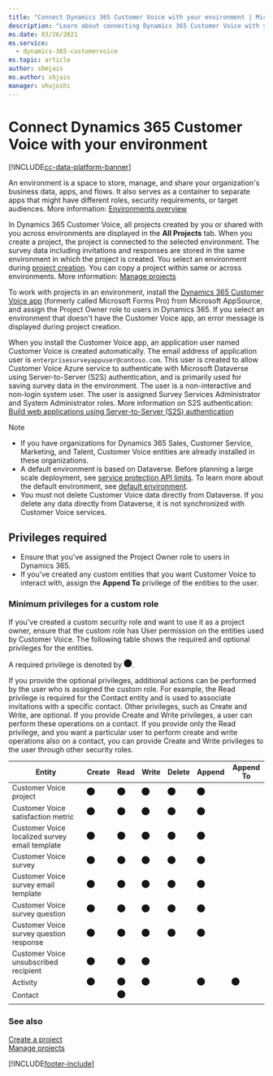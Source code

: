 ```yaml
---
title: "Connect Dynamics 365 Customer Voice with your environment | MicrosoftDocs"
description: "Learn about connecting Dynamics 365 Customer Voice with your environment"
ms.date: 03/26/2021
ms.service: 
  - dynamics-365-customervoice
ms.topic: article
author: sbmjais
ms.author: shjais
manager: shujoshi
---
```


# Connect Dynamics 365 Customer Voice with your environment

[!INCLUDE[cc-data-platform-banner](includes/cc-data-platform-banner.md)]

An environment is a space to store, manage, and share your organization's business data, apps, and flows. It also serves as a container to separate apps that might have different roles, security requirements, or target audiences. More information: [Environments overview](https://docs.microsoft.com/power-platform/admin/environments-overview)

In Dynamics 365 Customer Voice, all projects created by you or shared with you across environments are displayed in the **All Projects** tab. When you create a project, the project is connected to the selected environment. The survey data including invitations and responses are stored in the same environment in which the project is created. You select an environment during [project creation](create-project.md). You can copy a project within same or across environments. More information: [Manage projects](manage-projects.md)

To work with projects in an environment, install the [Dynamics 365 Customer Voice app](https://appsource.microsoft.com/en-us/product/dynamics-365/mscrm.shimla?tab=Overview) (formerly called Microsoft Forms Pro) from Microsoft AppSource, and assign the Project Owner role to users in Dynamics 365. If you select an environment that doesn't have the Customer Voice app, an error message is displayed during project creation.

When you install the Customer Voice app, an application user named Customer Voice is created automatically. The email address of application user is `enterprisesurveyappuser@contoso.com`. This user is created to allow Customer Voice Azure service to authenticate with Microsoft Dataverse using Server-to-Server (S2S) authentication, and is primarily used for saving survey data in the environment. The user is a non-interactive and non-login system user. The user is assigned Survey Services Administrator and System Administrator roles. More information on S2S authentication: [Build web applications using Server-to-Server (S2S) authentication](https://docs.microsoft.com/powerapps/developer/common-data-service/build-web-applications-server-server-s2s-authentication)

> [!NOTE]
> - If you have organizations for Dynamics 365 Sales, Customer Service, Marketing, and Talent, Customer Voice entities are already installed in these organizations.
> - A default environment is based on Dataverse. Before planning a large scale deployment, see [service protection API limits](https://docs.microsoft.com/powerapps/developer/common-data-service/api-limits). To learn more about the default environment, see [default environment](https://docs.microsoft.com/power-platform/admin/environments-overview#the-default-environment).
> - You must not delete Customer Voice data directly from Dataverse. If you delete any data directly from Dataverse, it is not synchronized with Customer Voice services.

## Privileges required

- Ensure that you've assigned the Project Owner role to users in Dynamics 365.
- If you've created any custom entities that you want Customer Voice to interact with, assign the **Append To** privilege of the entities to the user.

### Minimum privileges for a custom role

If you've created a custom security role and want to use it as a project owner, ensure that the custom role has User permission on the entities used by Customer Voice. The following table shows the required and optional privileges for the entities.

A required privilege is denoted by ![Required](media/required-icon.png "Required").

If you provide the optional privileges, additional actions can be performed by the user who is assigned the custom role. For example, the Read privilege is required for the Contact entity and is used to associate invitations with a specific contact. Other privileges, such as Create and Write, are optional. If you provide Create and Write privileges, a user can perform these operations on a contact. If you provide only the Read privilege, and you want a particular user to perform create and write operations also on a contact, you can provide Create and Write privileges to the user through other security roles.

|Entity                            |Create   |Read     |Write    |Delete   |Append   |Append To|
|----------------------------------|---------|---------|---------|---------|---------|---------|
|Customer Voice project      |![Required](media/required-icon.png "Required") |![Required](media/required-icon.png "Required") |![Required](media/required-icon.png "Required") |![Required](media/required-icon.png "Required") |![Required](media/required-icon.png "Required") | |
|Customer Voice satisfaction metric    |![Required](media/required-icon.png "Required") |![Required](media/required-icon.png "Required") |![Required](media/required-icon.png "Required") |![Required](media/required-icon.png "Required") |![Required](media/required-icon.png "Required") | |
|Customer Voice localized survey email template     |![Required](media/required-icon.png "Required") |![Required](media/required-icon.png "Required") |![Required](media/required-icon.png "Required") |![Required](media/required-icon.png "Required") |![Required](media/required-icon.png "Required") | |
|Customer Voice survey                  |![Required](media/required-icon.png "Required") |![Required](media/required-icon.png "Required") |![Required](media/required-icon.png "Required") |![Required](media/required-icon.png "Required") |![Required](media/required-icon.png "Required") | |
|Customer Voice survey email template   |![Required](media/required-icon.png "Required") |![Required](media/required-icon.png "Required") |![Required](media/required-icon.png "Required") |![Required](media/required-icon.png "Required") |![Required](media/required-icon.png "Required") | |
|Customer Voice survey question         |![Required](media/required-icon.png "Required") |![Required](media/required-icon.png "Required") |![Required](media/required-icon.png "Required") |![Required](media/required-icon.png "Required") |![Required](media/required-icon.png "Required") | |
|Customer Voice survey question response|![Required](media/required-icon.png "Required") |![Required](media/required-icon.png "Required") |![Required](media/required-icon.png "Required") |![Required](media/required-icon.png "Required") |![Required](media/required-icon.png "Required") |  |
|Customer Voice unsubscribed recipient  |![Required](media/required-icon.png "Required") |![Required](media/required-icon.png "Required") |![Required](media/required-icon.png "Required") |  | 
|Activity                          |![Required](media/required-icon.png "Required") |![Required](media/required-icon.png "Required") |![Required](media/required-icon.png "Required") |  |![Required](media/required-icon.png "Required") | ![Required](media/required-icon.png "Required")| 
|Contact                           |  |![Required](media/required-icon.png "Required") |  |
|||||||

### See also

[Create a project](create-project.md)<br>
[Manage projects](manage-projects.md)

[!INCLUDE[footer-include](includes/footer-banner.md)]
